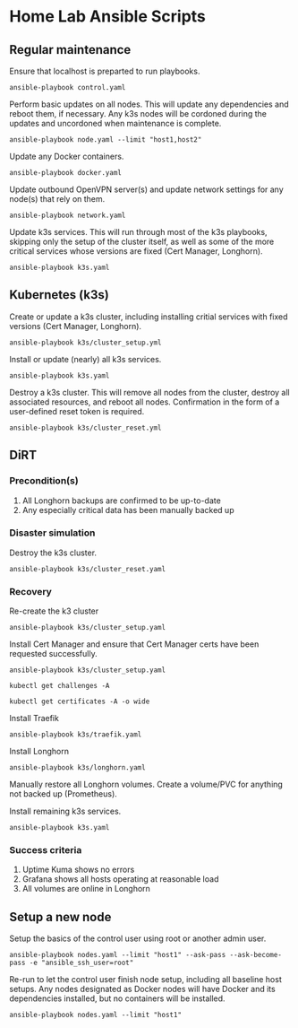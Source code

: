 # Home Lab Ansible Scripts

## Regular maintenance

Ensure that localhost is preparted to run playbooks.

~~~
ansible-playbook control.yaml
~~~

Perform basic updates on all nodes.  This will update any dependencies and reboot them, if necessary.  Any k3s nodes will be cordoned during the updates and uncordoned when maintenance is complete.

~~~
ansible-playbook node.yaml --limit "host1,host2"
~~~

Update any Docker containers.

~~~
ansible-playbook docker.yaml
~~~

Update outbound OpenVPN server(s) and update network settings for any node(s) that rely on them.

~~~
ansible-playbook network.yaml
~~~

Update k3s services.  This will run through most of the k3s playbooks, skipping only the setup of the cluster itself, as well as some of the more critical services whose versions are fixed (Cert Manager, Longhorn).

~~~
ansible-playbook k3s.yaml
~~~

## Kubernetes (k3s)

Create or update a k3s cluster, including installing critial services with fixed versions (Cert Manager, Longhorn).

~~~
ansible-playbook k3s/cluster_setup.yml
~~~

Install or update (nearly) all k3s services.  

~~~
ansible-playbook k3s.yaml
~~~

Destroy a k3s cluster.  This will remove all nodes from the cluster, destroy all associated resources, and reboot all nodes.  Confirmation in the form of a user-defined reset token is required.

~~~
ansible-playbook k3s/cluster_reset.yml
~~~

## DiRT

### Precondition(s)

1. All Longhorn backups are confirmed to be up-to-date
1. Any especially critical data has been manually backed up

### Disaster simulation

Destroy the k3s cluster.

~~~
ansible-playbook k3s/cluster_reset.yaml
~~~

### Recovery

Re-create the k3 cluster

~~~
ansible-playbook k3s/cluster_setup.yaml
~~~

Install Cert Manager and ensure that Cert Manager certs have been requested successfully.

~~~
ansible-playbook k3s/cluster_setup.yaml
~~~

~~~
kubectl get challenges -A
~~~

~~~
kubectl get certificates -A -o wide
~~~

Install Traefik

~~~
ansible-playbook k3s/traefik.yaml
~~~

Install Longhorn

~~~
ansible-playbook k3s/longhorn.yaml
~~~

Manually restore all Longhorn volumes.  Create a volume/PVC for anything not backed up (Prometheus).

Install remaining k3s services.

~~~
ansible-playbook k3s.yaml
~~~

### Success criteria

1. Uptime Kuma shows no errors
1. Grafana shows all hosts operating at reasonable load
1. All volumes are online in Longhorn

## Setup a new node

Setup the basics of the control user using root or another admin user.  

~~~
ansible-playbook nodes.yaml --limit "host1" --ask-pass --ask-become-pass -e "ansible_ssh_user=root"
~~~

Re-run to let the control user finish node setup, including all baseline host setups.  Any nodes designated as Docker nodes will have Docker and its dependencies installed, but no containers will be installed.

~~~
ansible-playbook nodes.yaml --limit "host1"
~~~
